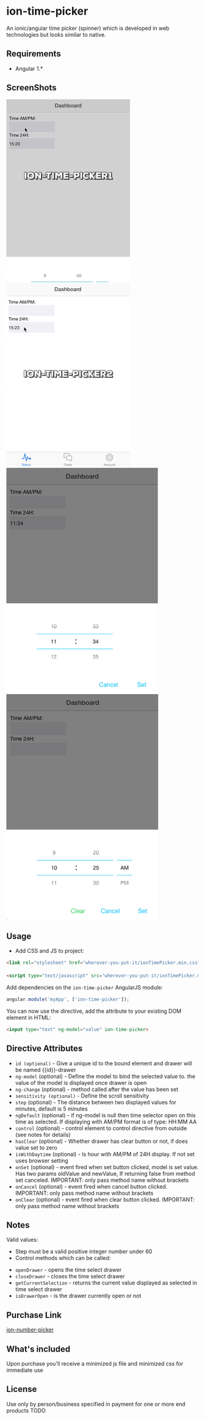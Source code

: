 # ion-time-picker

An ionic/angular time picker (spinner) which is developed in web technologies but looks similar to native.

## Requirements

- Angular 1.*

## ScreenShots
![alt tag](/screenshots/itp1.gif)
![alt tag](/screenshots/itp2.gif)
![alt tag](/screenshots/screenshot1.png)
![alt tag](/screenshots/screenshot2.png)

## Usage

- Add CSS and JS to project:

```html
<link rel="stylesheet" href="wherever-you-put-it/ionTimePicker.min.css">

<script type="text/javascript" src="wherever-you-put-it/ionTimePicker.min.js"></script>
```

Add dependencies on the `ion-time-picker` AngularJS module:

```javascript
angular.module('myApp', ['ion-time-picker']);
```

You can now use the directive, add the attribute to your existing DOM element in HTML:
```html
<input type="text" ng-model="value" ion-time-picker>
```

## Directive Attributes

- `id (optional)` - Give a unique id to the bound element and drawer will be named {{id}}-drawer
- `ng-model` (optional) - Define the model to bind the selected value to. the value of the model is displayed once drawer is open
- `ng-change` (optional) - method called after the value has been set
- `sensitivity (optional)` - Define the scroll sensitivity
- `step` (optional) - The distance between two displayed values for minutes, default is 5 minutes
- `ngDefault` (optional) - if ng-model is null then time selector open on this time as selected. If displaying with AM/PM format is of type: HH:MM AA
- `control` (optional) - control element to control directive from outside (see notes for details)
- `hasClear` (optional) - Whether drawer has clear button or not, if does value set to zero
- `isWithDaytime` (optional) - Is hour with AM/PM of 24H display. If not set uses browser setting
- `onSet` (optional) - event fired when set button clicked, model is set value. Has two params oldValue and newValue, If returning false from method set canceled. IMPORTANT: only pass method name without brackets
- `onCancel` (optional) - event fired when cancel button clicked. IMPORTANT: only pass method name without brackets
- `onClear` (optional) - event fired when clear button clicked. IMPORTANT: only pass method name without brackets


## Notes

Valid values:
- Step must be a valid positive integer number under 60
- Control methods which can be called:
 * `openDrawer` - opens the time select drawer
 * `closeDrawer` - closes the time select drawer
 * `getCurrentSelection` - returns the current value displayed as selected in time select drawer
 * `isDrawerOpen` - is the drawer currently open or not

## Purchase Link
[ion-number-picker](https://gum.co/dCcov)

## What's included
Upon purchase you'll receive a minimized js file and minimized css for immediate use

## License
Use only by person/business specified in payment for one or more end products
TODO
